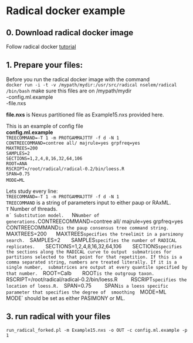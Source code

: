 # Radical docker example  
## 0. Download radical docker image 
Follow radical docker [tutorial](https://github.com/nselem/radical)  

## 1. Prepare your files:  
Before you run the radical docker image with the command   
`docker run -i -t -v /mypath/mydir:/usr/src/radical nselem/radical /bin/bash`
make sure this files are on /mypath/mydir  
-config.ml.example  
-file.nxs  

**file.nxs** is Nexus partitioned file as Example15.nxs provided here.  

This is an example of config file   
**config.ml.example**  
`TREECOMMAND=-T 1 -m PROTGAMMAJTTF -f d -N 1  `  
`CONTREECOMMAND=contree all/ majrule=yes grpfreq=yes  `    
`MAXTREES=200    `  
`SAMPLES=2  `  
`SECTIONS=1,2,4,8,16,32,64,106  `  
`ROOT=ANA  `  
`RSCRIPT=/root/radical/radical-0.2/bin/loess.R  `  
`SPAN=0.75  `  
`MODE=ML`    

Lets study every line:   
`TREECOMMAND=-T 1 -m PROTGAMMAJTTF -f d -N 1  `    
`TREECOMMAND` is a string of parameters input to either paup or RAxML.  
`T` Number of threads.  
 `m´ Substitution model.  
 `N` Number of generations.
 `CONTREECOMMAND=contree all/ majrule=yes grpfreq=yes  `  
`CONTREECOMMAND`is the paup consensus tree command string.  
`MAXTREES=200  `  
`MAXTREES` specifies the treelimit in a parsimony search.  
`SAMPLES=2  `  
`SAMPLES` specifies the number of RADICAL replicates.    
`SECTIONS=1,2,4,8,16,32,64,106  `  
`SECTIONS` specifies the sections along the RADICAL curve to output 
		submatrices for partitions selected to that point
		for that repetition. If this is a comma separated string,
		numbers are treated literally. If it is a single number, 
		submatrices are output at every quantile specified by 
		that number.  
`ROOT=Calb  `  
`ROOT` is the outgroup taxon.  
`RSCRIPT=/root/radical/radical-0.2/bin/loess.R  `   
`RSCRIPT` specifies the location of loess.R.  
`SPAN=0.75  `   
`SPAN` is a loess specific parameter that specifies the degree of 
		smoothing  
`MODE=ML`    
`MODE` should be set as either PASIMONY or ML.  
## 3. run radical with your files  
`run_radical_forked.pl -m Example15.nxs -o OUT -c config.ml.example -p 1`  
